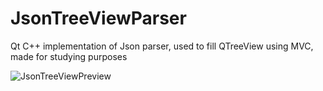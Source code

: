 # JsonTreeViewParser
Qt C++ implementation of Json parser, used to fill QTreeView using MVC, made for studying purposes


![JsonTreeViewPreview](https://github.com/user-attachments/assets/07a056de-2c9a-432b-aa1f-1819c661e35e)
